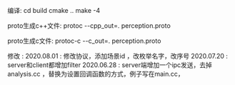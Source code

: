 编译:
    cd build
    cmake ..
    make -4




proto生成c++文件:
    protoc --cpp_out=. perception.proto


proto生成c文件:
    protoc-c --c_out=. perception.proto



修改 :
    2020.08.01 : 修改协议，添加场景id ，改枚举名字，改序号
    2020.07.20 : server和client都增加filter
    2020.06.28 : server端增加一个ipc发送，去掉 analysis.cc ，替换为设置回调函数的方式，例子写在main.cc，
